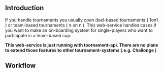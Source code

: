 ## Introduction

If you handle tournaments you usually open duel-based tournaments ( 1on1 ) or team-based tournaments ( n on n ). This web-service handles cases if you want to make an on-boarding system for single-players who want to participate in a team-based cup.

**This web-service is just running with toornament-api. There are no plans to extend those features to other tournament-systems (.e.g. Challonge )**

## Workflow


